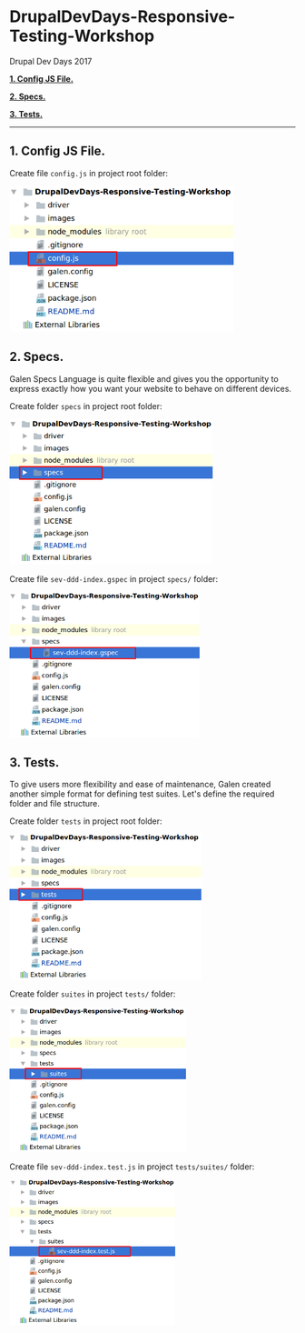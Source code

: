 # DrupalDevDays-Responsive-Testing-Workshop
Drupal Dev Days 2017

[**1. Config JS File.**](#1-config-js-file)

[**2. Specs.**](#2-specs)

[**3. Tests.**](#3-tests)

 _______________________________________
 
 ## 1. Config JS File.
 
 Create file ```config.js``` in project root folder:
 
 <img src="/images/Step1_Creating_Structure_0.png" height="256" />
 
 
 ## 2. Specs.
 
 Galen Specs Language is quite flexible and gives you the opportunity 
 to express exactly how you want your website to behave on different devices.
 
 Create folder ```specs``` in project root folder:
 
 <img src="/images/Step1_Creating_Structure_1.png" height="256" />
  
 Create file ```sev-ddd-index.gspec``` in project ```specs/``` folder: 
 
 <img src="/images/Step1_Creating_Structure_2.png" height="256" />
  
 
 ## 3. Tests.
 
 To give users more flexibility and ease of maintenance, 
 Galen created another simple format for defining test suites. 
 Let's define the required folder and file structure.
 
 Create folder ```tests``` in project root folder:
  
 <img src="/images/Step1_Creating_Structure_3.png" height="256" />
  
 Create folder ```suites``` in project ```tests/``` folder:
   
 <img src="/images/Step1_Creating_Structure_4.png" height="256" />
 
 Create file ```sev-ddd-index.test.js``` in project ```tests/suites/``` folder: 
  
 <img src="/images/Step1_Creating_Structure_5.png" height="256" />  
